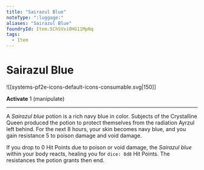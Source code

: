 ```yaml
---
title: "Sairazul Blue"
noteType: ":luggage:"
aliases: "Sairazul Blue"
foundryId: Item.5ChSVxi0HG11MpNq
tags:
  - Item
---
```


# Sairazul Blue
![[systems-pf2e-icons-default-icons-consumable.svg|150]]

**Activate** 1 (manipulate)

* * *

A _Sairazul blue_ potion is a rich navy blue in color. Subjects of the Crystalline Queen produced the potion to protect themselves from the radiation Ayrzul left behind. For the next 8 hours, your skin becomes navy blue, and you gain resistance 5 to poison damage and void damage.

If you drop to 0 Hit Points due to poison or void damage, the _Sairazul blue_ within your body reacts, healing you for `dice: 8d8` Hit Points. The resistances the potion grants then end.

